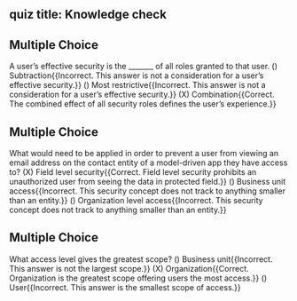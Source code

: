 ## quiz title: Knowledge check

## Multiple Choice
A user’s effective security is the _______ of all roles granted to that user.
() Subtraction{{Incorrect. This answer is not a consideration for a user’s effective security.}}
() Most restrictive{{Incorrect. This answer is not a consideration for a user’s effective security.}}
(X) Combination{{Correct. The combined effect of all security roles defines the user’s experience.}}
 

## Multiple Choice
What would need to be applied in order to prevent a user from viewing an email address on the contact entity of a model-driven app they have access to?
(X) Field level security{{Correct. Field level security prohibits an unauthorized user from seeing the data in protected field.}}
() Business unit access{{Incorrect. This security concept does not track to anything smaller than an entity.}}
() Organization level access{{Incorrect. This security concept does not track to anything smaller than an entity.}}
  

## Multiple Choice
What access level gives the greatest scope?
() Business unit{{Incorrect. This answer is not the largest scope.}}
(X) Organization{{Correct. Organization is the greatest scope offering users the most access.}}
() User{{Incorrect. This answer is the smallest scope of access.}}
 